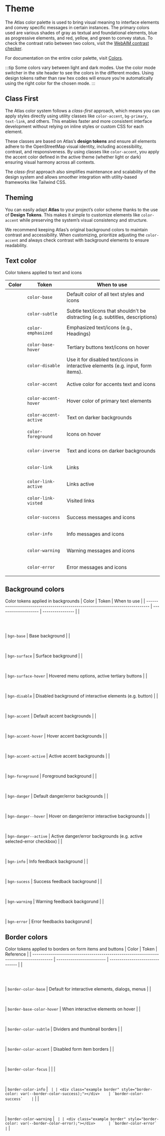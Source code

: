 # Theme
The Atlas color palette is used to bring visual meaning to interface elements and convey specific
messages in certain instances. The primary colors used are various shades of gray as textual and
foundational elements, blue as progressive elements, and red, yellow, and green to convey status.
To check the contrast ratio between two colors, visit the [WebAIM contrast checker](https://webaim.org/resources/contrastchecker/).

For documentation on the entire color palette, visit [Colors](/design-tokens/colors.md).

:::tip
Some colors vary between light and dark modes. Use the color mode switcher in the site header to see
the colors in the different modes. Using design tokens rather than raw hex codes will ensure you're
automatically using the right color for the chosen mode.
:::

## Class First 

The Atlas color system follows a *class-first* approach, which means you can apply styles directly using utility classes like `color-accent`, `bg-primary`, `text-link`, and others. This enables faster and more consistent interface development without relying on inline styles or custom CSS for each element.

These classes are based on Atlas’s **design tokens** and ensure all elements adhere to the OpenStreetMap visual identity, including accessibility, contrast, and responsiveness. By using classes like `color-accent`, you apply the accent color defined in the active theme (whether light or dark) ensuring visual harmony across all contexts.

The *class-first* approach also simplifies maintenance and scalability of the design system and allows smoother integration with utility-based frameworks like Tailwind CSS.

## Theming
You can easily adapt **Atlas** to your project’s color scheme thanks to the use of **Design Tokens**. This makes it simple to customize elements like `color-accent` while preserving the system’s visual consistency and structure.

We recommend keeping Atlas’s original background colors to maintain contrast and accessibility. When customizing, prioritize adjusting the `color-accent` and always check contrast with background elements to ensure readability.

## Text color
Color tokens applied to text and icons

| Color                                                                             | Token                                          | When to use                      |
| --------------------------------------------------------------------------------- | ---------------------------------------------- | ------------------------------- |
| <div class="example" style="background-color: var(--color-base);"></div>          | `color-base`          | Default color of all text styles and icons | 
| <div class="example" style="background-color: var(--color-subtle);"></div>        | `color-subtle`        | Subtle text/icons that shouldn't be distracting (e.g. subtitles, descriptions) |
| <div class="example" style="background-color: var(--color-emphasized);"></div>    | `color-emphasized`    | Emphasized text/icons (e.g., Headings) |
| <div class="example" style="background-color: var(--color-base-hover);"></div>    | `color-base-hover`    | Tertiary buttons text/icons on hover |
| <div class="example" style="background-color: var(--color-disable);"></div>       | `color-disable`       | Use it for disabled text/icons in interactive elements (e.g. input, form items).|
| <div class="example" style="background-color: var(--color-accent);"></div>        | `color-accent`        | Active color for accents text and icons |
| <div class="example" style="background-color: var(--color-accent-hover);"></div>  | `color-accent-hover`  | Hover color of primary text elements |
| <div class="example" style="background-color: var(--color-accent-active);"></div> | `color-accent-active` | Text on darker backgrounds  |
| <div class="example" style="background-color: var(--color-foreground);"></div>    | `color-foreground`    | Icons on hover |
| <div class="example" style="background-color: var(--color-inverse);"></div>       | `color-inverse`       |  Text and icons on darker backgrounds |
| <div class="example" style="background-color: var(--color-link);"></div>          | `color-link`          |  Links  |
| <div class="example" style="background-color: var(--color-link-active);"></div>   | `color-link-active`   |  Links active |
| <div class="example" style="background-color: var(--color-link-visited);"></div>  | `color-link-visted`   | Visited links |
| <div class="example" style="background-color: var(--color-success);"></div>       | `color-success`       | Success messages and icons |
| <div class="example" style="background-color: var(--color-info);"></div>          | `color-info`          | Info messages and icons |
| <div class="example" style="background-color: var(--color-warning);"></div>       | `color-warning`       |  Warning messages and icons  |
| <div class="example" style="background-color: var(--color-error);"></div>         | `color-error`         | Error messages and icons |

## Background colors
Color tokens applied in backgrounds
| Color                                                                           | Token                | When to use     |
| ------------------------------------------------------------------------------- | -------------------- | ---------------- |
| <div class="example" style="background-color: var(--bgn-base);"></div>          | `bgn-base`           | Base background |
| <div class="example" style="background-color: var(--bgn-surface);"></div>       | `bgn-surface`        | Surface background  |
| <div class="example" style="background-color: var(--bgn-surface-hover);"></div> | `bgn-surface-hover`  | Hovered menu options, active tertiary buttons |
| <div class="example" style="background-color: var(--bgn-disable);"></div>       | `bgn-disable`        | Disabled background of interactive elements (e.g. button) |
| <div class="example" style="background-color: var(--bgn-accent);"></div>        | `bgn-accent`         | Default accent backgrounds |
| <div class="example" style="background-color: var(--bgn-accent-hover);"></div>  | `bgn-accent-hover`   | Hover accent backgrounds |
| <div class="example" style="background-color: var(--bgn-accent-active);"></div> | `bgn-accent-active`  | Active accent backgrounds |
| <div class="example" style="background-color: var(--bgn-foreground);"></div>    | `bgn-foreground`     | Foreground background |
| <div class="example" style="background-color: var(--bgn-danger);"></div>        | `bgn-danger`         |  Default danger/error backgrounds |
| <div class="example" style="background-color: var(--bgn-danger-hover);"></div>  | `bgn-danger--hover`  | Hover on danger/error interactive backgrounds  |
| <div class="example" style="background-color: var(--bgn-danger-active);"></div> | `bgn-danger--active` | Active danger/error backgrounds (e.g. active selected-error checkbox) |
| <div class="example" style="background-color: var(--bgn-info);"></div>          | `bgn-info`           | Info feedback background |
| <div class="example" style="background-color: var(--bgn-sucess);"></div>        | `bgn-sucess`         | Success feedback background |
| <div class="example" style="background-color: var(--bgn-warning);"></div>       | `bgn-warning`        | Warning feedback backgorund |
| <div class="example" style="background-color: var(--bgn-error);"></div>         | `bgn-error`          | Error feedbacks backgorund |


## Border colors
Color tokens applied to borders on form items and buttons
| Color                                                                                    | Token                     | Reference                       |
| ---------------------------------------------------------------------------------------- | ------------------------- | ------------------------------- |
| <div class="example border" style="border-color: var(--border-color-base);"></div>       | `border-color-base`        | Default for interactive elements, dialogs, menus |
| <div class="example border" style="border-color: var(--border-color-base-hover);"></div> | `border-base-color-hover` | When interactive elements on hover |
| <div class="example border" style="border-color: var(--border-color-subtle);"></div>     | `border-color-subtle`     | Dividers and thumbnail borders |
| <div class="example border" style="border-color: var(--border-color-accent);"></div>     | `border-color-accent`     | Disabled form item borders |
| <div class="example border" style="border-color: var(--border-color-focus);"></div>      | `border-color-focus`      |  |
| <div class="example border" style="border-color: var(--border-color-info);"></div>       | `border-color-info`       | ``  |
| <div class="example border" style="border-color: var(--border-color-success);"></div>    | `border-color-success`    | ``  |
| <div class="example border" style="border-color: var(--border-color-warning);"></div>    | `border-color-warning`    | ``  |
| <div class="example border" style="border-color: var(--border-color-error);"></div>      | `border-color-error`      | ``  |

<style>

    @import url(_variables.css);
        .example {
            width: 3rem;
            height: 3rem;
            border-radius: 0.25rem;
            box-shadow: var(--shadow-sm);
        }

        .border {
                border: var(--border-width-2) solid var(--border-color-base);
                box-shadow: none;
            }

</style>